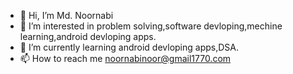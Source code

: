 - 👋 Hi, I’m Md. Noornabi
- 👀 I’m interested in problem solving,software devloping,mechine learning,android devloping apps.
- 🌱 I’m currently learning android devloping apps,DSA.
- 📫 How to reach me noornabinoor@gmail1770.com

<!---
noornabi-noor/noornabi-noor is a ✨ special ✨ repository because its `README.md` (this file) appears on your GitHub profile.
You can click the Preview link to take a look at your changes.
--->
